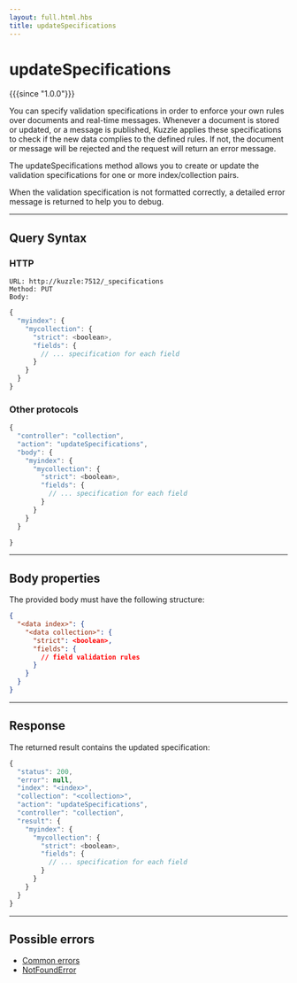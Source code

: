 ```yaml
---
layout: full.html.hbs
title: updateSpecifications
---
```


# updateSpecifications

{{{since "1.0.0"}}}

You can specify validation specifications in order to enforce your own rules over documents and real-time messages.
Whenever a document is stored or updated, or a message is published, Kuzzle applies these specifications to check if the new data complies to the defined rules. If not, the document or message will be rejected and the request will return an error message.

The updateSpecifications method allows you to create or update the validation specifications for one or more index/collection pairs.

When the validation specification is not formatted correctly, a detailed error message is returned to help you to debug.

---

## Query Syntax

### HTTP

```http
URL: http://kuzzle:7512/_specifications
Method: PUT
Body:
```

```js
{
  "myindex": {
    "mycollection": {
      "strict": <boolean>,
      "fields": {
        // ... specification for each field
      }
    }
  }
}
```

### Other protocols

```js
{
  "controller": "collection",
  "action": "updateSpecifications",
  "body": {
    "myindex": {
      "mycollection": {
        "strict": <boolean>,
        "fields": {
          // ... specification for each field
        }
      }
    }
  }

}
```

---

## Body properties

The provided body must have the following structure:

```json
{
  "<data index>": {
    "<data collection>": {
      "strict": <boolean>,
      "fields": {
        // field validation rules
      }
    }
  }
}
```

---

## Response

The returned result contains the updated specification:

```javascript
{
  "status": 200,
  "error": null,
  "index": "<index>",
  "collection": "<collection>",
  "action": "updateSpecifications",
  "controller": "collection",
  "result": {
    "myindex": {
      "mycollection": {
        "strict": <boolean>,
        "fields": {
          // ... specification for each field
        }
      }
    }
  }
}
```

---

## Possible errors

- [Common errors](/api/1/essentials/errors/#common-errors)
- [NotFoundError](/api/1/essentials/errors/#notfounderror)
